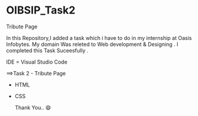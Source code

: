 # OIBSIP_Task2
Tribute Page

In this Repository,I added a task which i have to do in my internship at Oasis Infobytes.
My domain Was releted to Web development & Designing .
I completed this Task Suceesfully .

IDE = Visual Studio Code

  
==>Task 2 - Tribute Page 
  - HTML
  - CSS 
	  
	  Thank You.. :smile:
 
